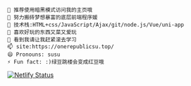 

```
💬 推荐使用暗黑模式访问我的主页哦
🔭 努力搬砖梦想暴富的底层前端程序媛
🌱 技术栈:HTML+css/JavaScript/Ajax/git/node.js/Vue/uni-app
👯 喜欢好玩的东西又菜又爱玩
💬 看到我请让我赶紧滚去学习
📫 site:https://onerepublicsu.top/ 
😄 Pronouns: susu
⚡ Fun fact: :)绿豆跳楼会变成红豆哦
```

[![Netlify Status](https://api.netlify.com/api/v1/badges/c8e08307-c9e5-432a-a4f1-33dada62d225/deploy-status)](https://app.netlify.com/sites/boisterous-entremet-597d36/deploys)

 
